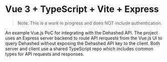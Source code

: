 # Vue 3 + TypeScript + Vite + Express

> Note: This is a work in progress and does NOT include authentication. 

An example Vue.js PoC for integrating with the Dehashed API. The project uses an Express server backend to route API rerquests from the Vue.js UI to query Dehashed without exposing the Dehashed API key to the client. Both server and client use a shared TypeScript repo which includes common types for API requests and responses.
